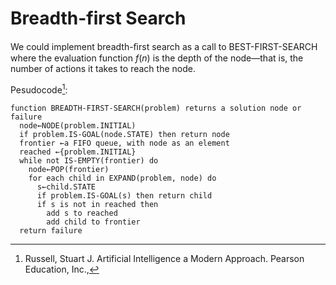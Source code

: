 # Breadth-first Search
We could implement breadth-ﬁrst search as a call to BEST-FIRST-SEARCH where the evaluation function $f(n)$ is the depth of the node—that is, the number of actions it takes to reach the node.

Pesudocode[^ai-modern]:
```
function BREADTH-FIRST-SEARCH(problem) returns a solution node or failure
  node←NODE(problem.INITIAL)
  if problem.IS-GOAL(node.STATE) then return node
  frontier ←a FIFO queue, with node as an element
  reached ←{problem.INITIAL}
  while not IS-EMPTY(frontier) do
    node←POP(frontier)
    for each child in EXPAND(problem, node) do
      s←child.STATE
      if problem.IS-GOAL(s) then return child
      if s is not in reached then
        add s to reached
        add child to frontier
  return failure
```

[^ai-modern]: Russell, Stuart J. Artificial Intelligence a Modern Approach. Pearson Education, Inc.,